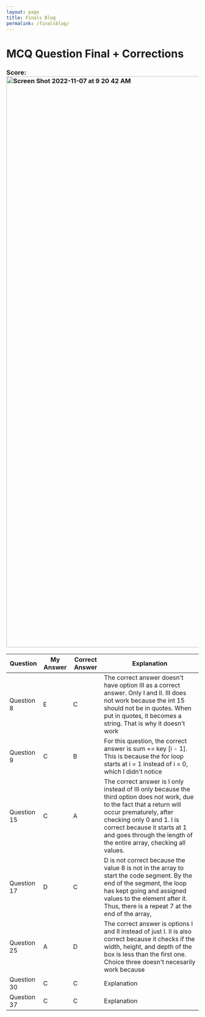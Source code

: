 ```yaml
---
layout: page
title: Finals Blog
permalink: /finalsblog/
---
```


# MCQ Question Final + Corrections

### Score:<img width="1494" alt="Screen Shot 2022-11-07 at 9 20 42 AM" src="https://user-images.githubusercontent.com/34950822/200374086-4928d4a5-81e7-47f1-8675-4e1bcc278352.png">


Question | My Answer | Correct Answer| Explanation
-- | -- | -- | --
Question 8 | E | C | The correct answer doesn't have option III as a correct answer. Only I and II. III does not work because the int 15 should not be in quotes. When put in quotes, it becomes a string. That is why it doesn't work 
Question 9 | C | B | For this question, the correct answer is sum += key \[i - 1]. This is because the for loop starts at i = 1 instead of i = 0, which I didn't notice 
Question 15 | C | A | The correct answer is I only instead of III only because the third option does not work, due to the fact that a return will occur prematurely, after checking only 0 and 1. I is correct because it starts at 1 and goes through the length of the entire array, checking all values. 
Question 17 | D | C | D is not correct because the value 8 is not in the array to start the code segment. By the end of the segment, the loop has kept going and assigned values to the element after it. Thus, there is a repeat 7 at the end of the array, 
Question 25 | A | D | The correct answer is options I and II instead of just I. II is also correct because it checks if the width, height, and depth of the box is less than the first one. Choice three doesn't necesarily work because 
Question 30 | C | C | Explanation
Question 37 | C | C | Explanation




